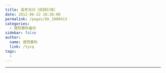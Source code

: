 ```yaml
---
title: 高考天问［视频引用］
date: 2012-06-22 10:36:00
permalink: /pages/bb_1000413
categories: 
  - 唐院春秋备份
sidebar: false
author: 
  name: 唐院春秋
  link: /tycq
tags: 
  - 
---
```


* * *